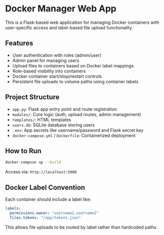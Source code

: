 
# Docker Manager Web App

This is a Flask-based web application for managing Docker containers with user-specific access and label-based file upload functionality.

## Features

- User authentication with roles (admin/user)
- Admin panel for managing users
- Upload files to containers based on Docker label mappings
- Role-based visibility into containers
- Docker container start/stop/restart controls
- Persistent file uploads to volume paths using container labels

## Project Structure

- `app.py`: Flask app entry point and route registration
- `modules/`: Core logic (auth, upload routes, admin management)
- `templates/`: HTML templates
- `users.db`: SQLite database storing users
- `.env`: App secrets like username/password and Flask secret key
- `docker-compose.yml` / `Dockerfile`: Containerized deployment

## How to Run

```bash
docker-compose up --build
```

Access via: `http://localhost:5000`

## Docker Label Convention

Each container should include a label like:

```yaml
labels:
  permissions.owner: "username1,username2"
  files.tokens: "/app/tokens.json"
```

This allows file uploads to be routed by label rather than hardcoded paths.
